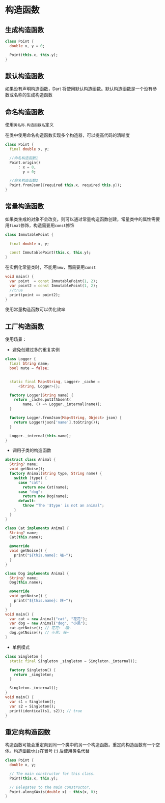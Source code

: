 # 构造函数



## 生成构造函数

```dart
class Point {
  double x, y = 0;

  Point(this.x, this.y);
}
```



## 默认构造函数

如果没有声明构造函数，Dart 将使用默认构造函数。默认构造函数是一个没有参数或名称的生成构造函数



## 命名构造函数

使用`类名称.构造函数名`定义

<note>在类中使用命名构造函数实现多个构造器，可以提高代码的清晰度</note>

```dart
class Point {
  final double x, y;

  //命名构造函数1
  Point.origin()
      : x = 0,
        y = 0;

  //命名构造函数2
  Point.fromJson({required this.x, required this.y});
}
```



## 常量构造函数

如果类生成的对象不会改变，则可以通过常量构造函数创建，常量类中的属性需要用`final`修饰，构造需要用`const`修饰

```dart
class ImmutablePoint {
  
  final double x, y;

  const ImmutablePoint(this.x, this.y);
}
```

在实例化常量类时，不能用`new`，而需要用`const`

```dart
void main() {
  var point  = const ImmutablePoint(1, 2);
  var point2 = const ImmutablePoint(1, 2);
  //true
  print(point == point2);
}
```

<note>使用常量构造函数可以优化效率</note>



## 工厂构造函数

使用场景：

- 避免创建过多的重复实例

```dart
class Logger {
  final String name;
  bool mute = false;

 
  static final Map<String, Logger> _cache =
      <String, Logger>{};

  factory Logger(String name) {
    return _cache.putIfAbsent(
        name, () => Logger._internal(name));
  }

  factory Logger.fromJson(Map<String, Object> json) {
    return Logger(json['name'].toString());
  }

  Logger._internal(this.name);
}
```

- 调用子类的构造函数

```dart
abstract class Animal {
  String? name;
  void getNoise();
  factory Animal(String type, String name) {
    switch (type) {
      case "cat":
        return new Cat(name);
      case "dog":
        return new Dog(name);
      default:
        throw "The '$type' is not an animal";
    }
  }
}

class Cat implements Animal {
  String? name;
  Cat(this.name);

  @override
  void getNoise() {
    print("${this.name}: 喵~");
  }
}

class Dog implements Animal {
  String? name;
  Dog(this.name);

  @override
  void getNoise() {
    print("${this.name}: 旺~");
  }
}
void main() {
  var cat = new Animal("cat", "花花");
  var dog = new Animal("dog", "小黑");
  cat.getNoise(); // 花花:  喵~
  dog.getNoise(); // 小黑: 旺~
}
```

- 单例模式

```dart
class Singleton {
  static final Singleton _singleton = Singleton._internal();

  factory Singleton() {
    return _singleton;
  }

  Singleton._internal();
}
void main() {
  var s1 = Singleton();
  var s2 = Singleton();
  print(identical(s1, s2)); // true
}
```





## 重定向构造函数

构造函数可能会重定向到同一个类中的另一个构造函数。重定向构造函数有一个空体。构造函数`this`在冒号 (:) 后使用类名代替

```dart
class Point {
  double x, y;

  // The main constructor for this class.
  Point(this.x, this.y);

  // Delegates to the main constructor.
  Point.alongXAxis(double x) : this(x, 0);
}
```

